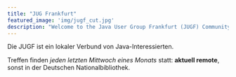 ```yaml
---
title: "JUG Frankfurt"
featured_image: 'img/jugf_cut.jpg'
description: "Welcome to the Java User Group Frankfurt (JUGF) Community Site"
---
```

Die JUGF ist ein lokaler Verbund von Java-Interessierten.

Treffen finden _jeden letzten Mittwoch eines Monats_ statt: **aktuell remote**, sonst in der Deutschen Nationalbibliothek.
